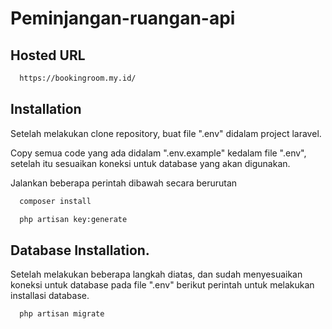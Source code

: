 # Peminjangan-ruangan-api

## Hosted URL
```bash
  https://bookingroom.my.id/
```

## Installation

Setelah melakukan clone repository, buat file ".env" didalam project laravel. <br>

Copy semua code yang ada didalam ".env.example" kedalam file ".env", setelah itu sesuaikan koneksi untuk database yang akan digunakan. <br>

Jalankan beberapa perintah dibawah secara berurutan
```bash
  composer install
```

```bash
  php artisan key:generate
```
## Database Installation.

Setelah melakukan beberapa langkah diatas, dan sudah menyesuaikan koneksi untuk database pada file ".env" berikut perintah untuk melakukan installasi database.
```bash
  php artisan migrate
```
